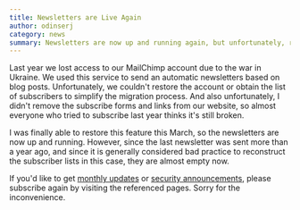```yaml
---
title: Newsletters are Live Again
author: odinserj
category: news
summary: Newsletters are now up and running again, but unfortunately, resubscribing is required.
---
```


Last year we lost access to our MailChimp account due to the war in Ukraine. We used this service to send an automatic newsletters based on blog posts. Unfortunately, we couldn't restore the account or obtain the list of subscribers to simplify the migration process. And also unfortunately, I didn't remove the subscribe forms and links from our website, so almost everyone who tried to subscribe last year thinks it's still broken.

I was finally able to restore this feature this March, so the newsletters are now up and running. However, since the last newsletter was sent more than a year ago, and since it is generally considered bad practice to reconstruct the subscriber lists in this case, they are almost empty now.

If you'd like to get [monthly updates](https://news.hangfire.io/h/y/FA03311D02C92F37) or [security announcements](https://news.hangfire.io/h/y/0EB5787B750EB944), please subscribe again by visiting the referenced pages. Sorry for the inconvenience.
